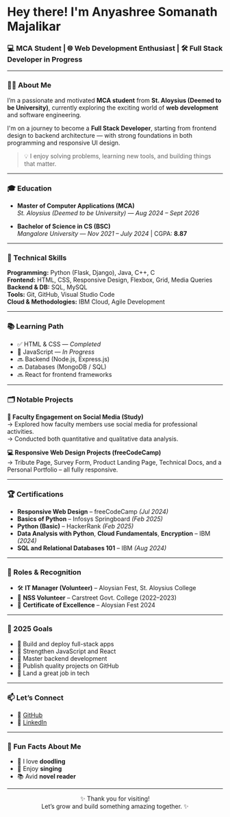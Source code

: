 <h1 >Hey there!  I'm Anyashree Somanath Majalikar</h1>
<h3 >💻 MCA Student | 🌐 Web Development Enthusiast | 🛠️ Full Stack Developer in Progress</h3>

---

### 👩‍💻 About Me

I’m a passionate and motivated **MCA student** from **St. Aloysius (Deemed to be University)**, currently exploring the exciting world of **web development** and software engineering.

I'm on a journey to become a **Full Stack Developer**, starting from frontend design to backend architecture — with strong foundations in both programming and responsive UI design.

> 💡 I enjoy solving problems, learning new tools, and building things that matter.

---

### 🎓 Education

- **Master of Computer Applications (MCA)**  
  *St. Aloysius (Deemed to be University)* — *Aug 2024 – Sept 2026*

- **Bachelor of Science in CS (BSC)**  
  *Mangalore University* — *Nov 2021 – July 2024* | CGPA: **8.87**

---

### 🚀 Technical Skills

**Programming:** Python (Flask, Django), Java, C++, C  
**Frontend:** HTML, CSS, Responsive Design, Flexbox, Grid, Media Queries  
**Backend & DB:** SQL, MySQL  
**Tools:** Git, GitHub, Visual Studio Code  
**Cloud & Methodologies:** IBM Cloud, Agile Development  

---

### 📚 Learning Path

- ✅ HTML & CSS — *Completed*
- 🔄 JavaScript — *In Progress*
- 🔜 Backend (Node.js, Express.js)
- 🔜 Databases (MongoDB / SQL)
- 🔜 React for frontend frameworks

---

### 🗂️ Notable Projects

**📘 Faculty Engagement on Social Media (Study)**  
→ Explored how faculty members use social media for professional activities.  
→ Conducted both quantitative and qualitative data analysis.

**💻 Responsive Web Design Projects (freeCodeCamp)**  
→ Tribute Page, Survey Form, Product Landing Page, Technical Docs, and a Personal Portfolio – all fully responsive.

---

### 🏆 Certifications

- **Responsive Web Design** – freeCodeCamp *(Jul 2024)*  
- **Basics of Python** – Infosys Springboard *(Feb 2025)*  
- **Python (Basic)** – HackerRank *(Feb 2025)*  
- **Data Analysis with Python**, **Cloud Fundamentals**, **Encryption** – IBM *(2024)*  
- **SQL and Relational Databases 101** – IBM *(Aug 2024)*  

---

### 👥 Roles & Recognition

- 🛠️ **IT Manager (Volunteer)** – Aloysian Fest, St. Aloysius College  
- 🌿 **NSS Volunteer** – Carstreet Govt. College (2022–2023)  
- 🏅 **Certificate of Excellence** – Aloysian Fest 2024  

---

### 🎯 2025 Goals

- 💼 Build and deploy full-stack apps  
- 📌 Strengthen JavaScript and React  
- 📌 Master backend development  
- 🔗 Publish quality projects on GitHub  
- 🎯 Land a great job in tech  

---

### 📫 Let’s Connect

- 🔗 [GitHub](https://github.com/AnyashreeSM)  
- 🔗 [LinkedIn](https://www.linkedin.com/in/anyashree-2016jd)  

---

### 🎨 Fun Facts About Me

- 🎨 I love **doodling**  
- 🎤 Enjoy **singing**  
- 📚 Avid **novel reader**  

---

<p align="center">✨ Thank you for visiting! <br> Let’s grow and build something amazing together. ✨</p>
